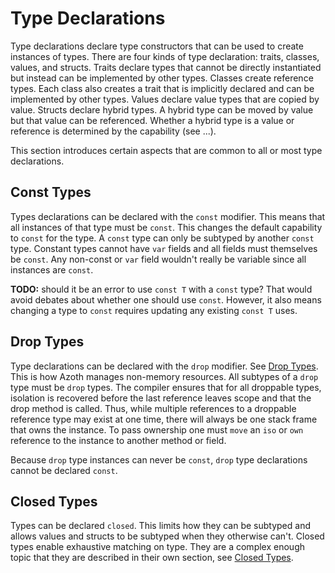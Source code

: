 # Type Declarations

Type declarations declare type constructors that can be used to create instances of types. There are
four kinds of type declaration: traits, classes, values, and structs. Traits declare types that
cannot be directly instantiated but instead can be implemented by other types. Classes create
reference types. Each class also creates a trait that is implicitly declared and can be implemented
by other types. Values declare value types that are copied by value. Structs declare hybrid types. A
hybrid type can be moved by value but that value can be referenced. Whether a hybrid type is a value
or reference is determined by the capability (see ...).

This section introduces certain aspects that are common to all or most type declarations.

## Const Types

Types declarations can be declared with the `const` modifier. This means that all instances of that
type must be `const`. This changes the default capability to `const` for the type. A `const` type
can only be subtyped by another `const` type. Constant types cannot have `var` fields and all fields
must themselves be `const`. Any non-const or `var` field wouldn't really be variable since all
instances are `const`.

**TODO:** should it be an error to use `const T` with a `const` type? That would avoid debates about
whether one should use `const`. However, it also means changing a type to `const` requires updating
any existing `const T` uses.

## Drop Types

Type declarations can be declared with the `drop` modifier. See [Drop Types](drop-types.md). This is
how Azoth manages non-memory resources. All subtypes of a `drop` type must be `drop` types. The
compiler ensures that for all droppable types, isolation is recovered before the last reference
leaves scope and that the drop method is called. Thus, while multiple references to a droppable
reference type may exist at one time, there will always be one stack frame that owns the instance.
To pass ownership one must `move` an `iso` or `own` reference to the instance to another method or
field.

Because `drop` type instances can never be `const`, `drop` type declarations cannot be declared
`const`.

## Closed Types

Types can be declared `closed`. This limits how they can be subtyped and allows values and structs
to be subtyped when they otherwise can't. Closed types enable exhaustive matching on type. They are
a complex enough topic that they are described in their own section, see [Closed
Types](closed-types.md).
